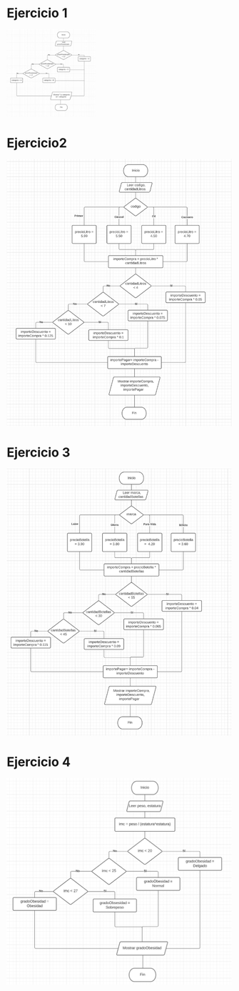<style>
    img[alt=Diagrama_E1] { width: 200px; }
</style>

# Ejercicio 1
![Diagrama_E1](./E1.png)


# Ejercicio2
![Diagrama de flujo E2](./E2.png)


# Ejercicio 3
![Diagrama de flujo E3](./E3.png)


# Ejercicio 4
![Diagrama de flujo E4](./E4.png)
